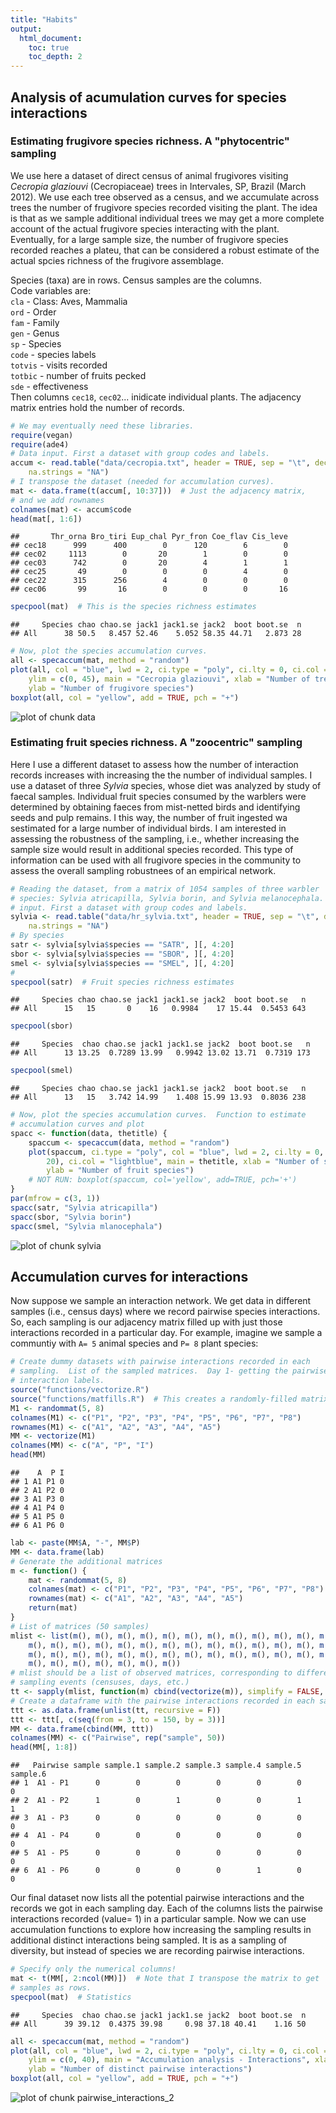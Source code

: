 ```yaml
---
title: "Habits"
output:
  html_document:
    toc: true
    toc_depth: 2
---
```

Analysis of acumulation curves for species interactions
-------------------------------------------------------------------

### Estimating frugivore species richness. A "phytocentric" sampling

We use here a dataset of direct census of animal frugivores visiting *Cecropia glaziouvi* (Cecropiaceae) trees in Intervales, SP, Brazil (March 2012). 
We use each tree observed as a census, and we accumulate across trees the number of frugivore species recorded visiting the plant. The idea is that as we sample additional individual trees we may get a more complete account of the actual frugivore species interacting with the plant. Eventually, for a large sample size, the number of frugivore species recorded reaches a plateu, that can be considered a robust estimate of the actual spcies richness of the frugivore assemblage.

Species (taxa) are in rows. Census samples are the columns.  
Code variables are:    
`cla` - Class: Aves, Mammalia     
`ord` - Order     
`fam` - Family    
`gen` - Genus     
`sp` - Species     
`code` - species labels     
`totvis` - visits recorded     
`totbic` - number of fruits pecked     
`sde` - effectiveness     
Then columns `cec18`, `cec02`... inidicate individual plants. The adjacency matrix entries hold the number of records.  
  

```r
# We may eventually need these libraries.
require(vegan)
require(ade4)
# Data input. First a dataset with group codes and labels.
accum <- read.table("data/cecropia.txt", header = TRUE, sep = "\t", dec = ",", 
    na.strings = "NA")
# I transpose the dataset (needed for accumulation curves).
mat <- data.frame(t(accum[, 10:37]))  # Just the adjacency matrix,   
# and we add rownames
colnames(mat) <- accum$code
head(mat[, 1:6])
```

```
##       Thr_orna Bro_tiri Eup_chal Pyr_fron Coe_flav Cis_leve
## cec18      999      400        0      120        6        0
## cec02     1113        0       20        1        0        0
## cec03      742        0       20        4        1        1
## cec25       49        0        0        0        4        0
## cec22      315      256        4        0        0        0
## cec06       99       16        0        0        0       16
```

```r
specpool(mat)  # This is the species richness estimates  
```

```
##     Species chao chao.se jack1 jack1.se jack2  boot boot.se  n
## All      38 50.5   8.457 52.46    5.052 58.35 44.71   2.873 28
```

```r
# Now, plot the species accumulation curves.
all <- specaccum(mat, method = "random")
plot(all, col = "blue", lwd = 2, ci.type = "poly", ci.lty = 0, ci.col = "lightblue", 
    ylim = c(0, 45), main = "Cecropia glaziouvi", xlab = "Number of trees", 
    ylab = "Number of frugivore species")
boxplot(all, col = "yellow", add = TRUE, pch = "+")
```

![plot of chunk data](figure/data.png) 


### Estimating fruit species richness. A "zoocentric" sampling

Here I use a different dataset to assess how the number of interaction records increases with increasing the the number of individual samples. I use a dataset of three *Sylvia* species, whose diet was analyzed by study of faecal samples. Individual fruit species consumed by the warblers were determined by obtaining faeces from mist-netted birds and identifying seeds and pulp remains. I this way, the number of fruit ingested wa sestimated for a large number of individual birds. I am interested in assessing the robustness of the sampling, i.e., whether increasing the sample size would result in additional species recorded. This type of information can be used with all frugivore species in the community to assess the overall sampling robustnees of an empirical network.


```r
# Reading the dataset, from a matrix of 1054 samples of three warbler
# species: Sylvia atricapilla, Sylvia borin, and Sylvia melanocephala.  Data
# input. First a dataset with group codes and labels.
sylvia <- read.table("data/hr_sylvia.txt", header = TRUE, sep = "\t", dec = ".", 
    na.strings = "NA")
# By species
satr <- sylvia[sylvia$species == "SATR", ][, 4:20]
sbor <- sylvia[sylvia$species == "SBOR", ][, 4:20]
smel <- sylvia[sylvia$species == "SMEL", ][, 4:20]
# 
specpool(satr)  # Fruit species richness estimates
```

```
##     Species chao chao.se jack1 jack1.se jack2  boot boot.se   n
## All      15   15       0    16   0.9984    17 15.44  0.5453 643
```

```r
specpool(sbor)
```

```
##     Species  chao chao.se jack1 jack1.se jack2  boot boot.se   n
## All      13 13.25  0.7289 13.99   0.9942 13.02 13.71  0.7319 173
```

```r
specpool(smel)
```

```
##     Species chao chao.se jack1 jack1.se jack2  boot boot.se   n
## All      13   15   3.742 14.99    1.408 15.99 13.93  0.8036 238
```

```r
# Now, plot the species accumulation curves.  Function to estimate
# accumulation curves and plot
spacc <- function(data, thetitle) {
    spaccum <- specaccum(data, method = "random")
    plot(spaccum, ci.type = "poly", col = "blue", lwd = 2, ci.lty = 0, ylim = c(0, 
        20), ci.col = "lightblue", main = thetitle, xlab = "Number of samples", 
        ylab = "Number of fruit species")
    # NOT RUN: boxplot(spaccum, col='yellow', add=TRUE, pch='+')
}
par(mfrow = c(3, 1))
spacc(satr, "Sylvia atricapilla")
spacc(sbor, "Sylvia borin")
spacc(smel, "Sylvia mlanocephala")
```

![plot of chunk sylvia](figure/sylvia.png) 


## Accumulation curves for interactions

Now suppose we sample an interaction network. We get data in different samples (i.e., census days) where we record pairwise species interactions. So, each sampling is our adjacency matrix filled up with just those interactions recorded in a particular day. For example, imagine we sample a communtiy with `A= 5` animal species and `P= 8` plant species:


```r
# Create dummy datasets with pairwise interactions recorded in each
# sampling.  List of the sampled matrices.  Day 1- getting the pairwise
# interaction labels.
source("functions/vectorize.R")
source("functions/matfills.R")  # This creates a randomly-filled matrix   
M1 <- randommat(5, 8)
colnames(M1) <- c("P1", "P2", "P3", "P4", "P5", "P6", "P7", "P8")
rownames(M1) <- c("A1", "A2", "A3", "A4", "A5")
MM <- vectorize(M1)
colnames(MM) <- c("A", "P", "I")
head(MM)
```

```
##    A  P I
## 1 A1 P1 0
## 2 A1 P2 0
## 3 A1 P3 0
## 4 A1 P4 0
## 5 A1 P5 0
## 6 A1 P6 0
```

```r
lab <- paste(MM$A, "-", MM$P)
MM <- data.frame(lab)
# Generate the additional matrices
m <- function() {
    mat <- randommat(5, 8)
    colnames(mat) <- c("P1", "P2", "P3", "P4", "P5", "P6", "P7", "P8")
    rownames(mat) <- c("A1", "A2", "A3", "A4", "A5")
    return(mat)
}
# List of matrices (50 samples)
mlist <- list(m(), m(), m(), m(), m(), m(), m(), m(), m(), m(), m(), m(), m(), 
    m(), m(), m(), m(), m(), m(), m(), m(), m(), m(), m(), m(), m(), m(), m(), 
    m(), m(), m(), m(), m(), m(), m(), m(), m(), m(), m(), m(), m(), m(), m(), 
    m(), m(), m(), m(), m(), m(), m())
# mlist should be a list of observed matrices, corresponding to different
# sampling events (censuses, days, etc.)
tt <- sapply(mlist, function(m) cbind(vectorize(m)), simplify = FALSE, USE.NAMES = FALSE)
# Create a dataframe with the pairwise interactions recorded in each sample.
ttt <- as.data.frame(unlist(tt, recursive = F))
ttt <- ttt[, c(seq(from = 3, to = 150, by = 3))]
MM <- data.frame(cbind(MM, ttt))
colnames(MM) <- c("Pairwise", rep("sample", 50))
head(MM[, 1:8])
```

```
##   Pairwise sample sample.1 sample.2 sample.3 sample.4 sample.5 sample.6
## 1  A1 - P1      0        0        0        0        0        0        0
## 2  A1 - P2      1        0        1        0        0        1        1
## 3  A1 - P3      0        0        0        0        0        0        0
## 4  A1 - P4      0        0        0        0        0        0        0
## 5  A1 - P5      0        0        0        0        0        0        0
## 6  A1 - P6      0        0        0        0        1        0        0
```


Our final dataset now lists all the potential pairwise interactions and the records we got in each sampling day. Each of the columns lists the pairwise interactions recorded (value= 1) in a particular sample. 
Now we can use accumulation functions to explore how increasing the sampling results in additional distinct interactions being sampled.
It is as a sampling of diversity, but instead of species we are recording pairwise interactions.


```r
# Specify only the numerical columns!
mat <- t(MM[, 2:ncol(MM)])  # Note that I transpose the matrix to get   
# samples as rows.
specpool(mat)  # Statistics
```

```
##     Species  chao chao.se jack1 jack1.se jack2  boot boot.se  n
## All      39 39.12  0.4375 39.98     0.98 37.18 40.41    1.16 50
```

```r
all <- specaccum(mat, method = "random")
plot(all, col = "blue", lwd = 2, ci.type = "poly", ci.lty = 0, ci.col = "lightblue", 
    ylim = c(0, 40), main = "Accumulation analysis - Interactions", xlab = "Number of  censuses/samples", 
    ylab = "Number of distinct pairwise interactions")
boxplot(all, col = "yellow", add = TRUE, pch = "+")
```

![plot of chunk pairwise_interactions_2](figure/pairwise_interactions_2.png) 




